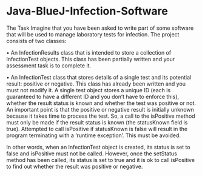 # Java-BlueJ-Infection-Software

The Task
Imagine that you have been asked to write part of some software that will be used to 
manage laboratory tests for infection. The project consists of two classes:

• An InfectionResults class that is intended to store a collection of 
InfectionTest objects. This class has been partially written and your 
assessment task is to complete it.

• An InfectionTest class that stores details of a single test and its potential 
result: positive or negative. This class has already been written and you 
must not modify it. A single test object stores a unique ID (each is 
guaranteed to have a different ID and you don’t have to enforce this), whether 
the result status is known and whether the test was positive or not. An 
important point is that the positive or negative result is initially unknown 
because it takes time to process the test. So, a call to the isPositive
method must only be made if the result status is known (the statusKnown
field is true). Attempted to call isPositive if statusKnown is false will 
result in the program terminating with a ‘runtime exception’. This must be 
avoided.

In other words, when an InfectionTest object is created, its status is set to 
false and isPositive must not be called. However, once the setStatus
method has been called, its status is set to true and it is ok to call 
isPositive to find out whether the result was positive or negative.
